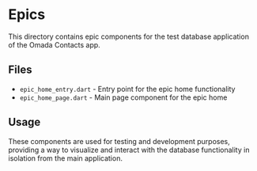 # Epics

This directory contains epic components for the test database application of the Omada Contacts app.

## Files

- `epic_home_entry.dart` - Entry point for the epic home functionality
- `epic_home_page.dart` - Main page component for the epic home

## Usage

These components are used for testing and development purposes, providing a way to visualize and interact with the database functionality in isolation from the main application.